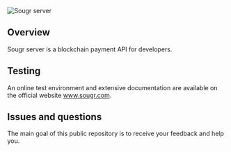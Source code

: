 ![Sougr server](http://www.sougr.com/img/logo.png)

## Overview
Sougr server is a blockchain payment API for developers.

## Testing
An online test environment and extensive documentation are available on the official website www.sougr.com.

## Issues and questions
The main goal of this public repository is to receive your feedback and help you.


